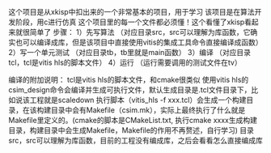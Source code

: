 这个项目是从xkisp中扣出来的一个非常基本的项目，用于学习
该项目是在算法开发阶段，用c进行仿真
这个项目里的每一个文件都必须懂！这个看懂了xkisp看起来就很简单了
步骤：
1）先写算法    （对应目录src，src可以理解为库函数，它确实也可以编译成库，但是该项目中直接使用vitis的集成工具命令直接编译成函数） 
2）写一个单元测试   （对应目录tb，tb里就是main函数）
3）编译       （对应目录tcl，tcl是vitis hls的脚本文件）
4）运行        （运行需要调用的测试文件在tv）


编译的附加说明：
tcl是vitis hls的脚本文件，和cmake很类似
使用vitis hls的csim_design命令会编译并生成可执行文件，默认生成目录是.tcl文件目录下，比如说该工程就是scaledown
执行脚本（vitis_hls -f xxx.tcl）会生成一个构建目录，在该构建目录中会有Makefile（csim.mk），实际上最终执行了什么就是Makefile里定义的。(cmake的脚本是CMakeList.txt, 执行cmake xxxx生成构建目录，构建目录中会生成Makefile，Makefile的作用不再赘述，自行学习)
目录src，src可以理解为库函数，目前的工程没有编成库，之后会看看怎么直接编成库
